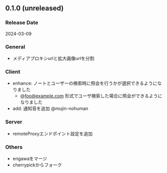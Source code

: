 <!--
## engawa-x.x.x (unreleased)

### Release Date

### General
-

### Client
-

### Server
-

### Misc

-->
## 0.1.0 (unreleased)

### Release Date
2024-03-09

### General
- メディアプロキシurlと拡大画像urlを分割

### Client
- enhance: ノートとユーザーの検索時に照会を行うかが選択できるようになりました
	- @foo@example.com 形式でユーザ検索した場合に照会ができるようになりました
- add: 通知音を追加 @mujin-nohuman

### Server
- remoteProxyエンドポイント設定を追加

### Others
- engawaをマージ
- cherrypickからフォーク
